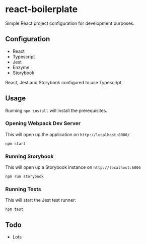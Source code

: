 # react-boilerplate

Simple React project configuration for development purposes.

## Configuration

- React
- Typescript
- Jest
- Enzyme
- Storybook

React, Jest and Storybook configured to use Typescript.

## Usage

Running `npm install` will install the prerequisites.

### Opening Webpack Dev Server

This will open up the application on `http://localhost:8080/`

```node
npm start
```

### Running Storybook

This will open up a Storybook instance on `http://localhost:6006`

```node
npm run storybook
```

### Running Tests

This will start the Jest test runner:

```node
npm test
```

## Todo

- Lots
